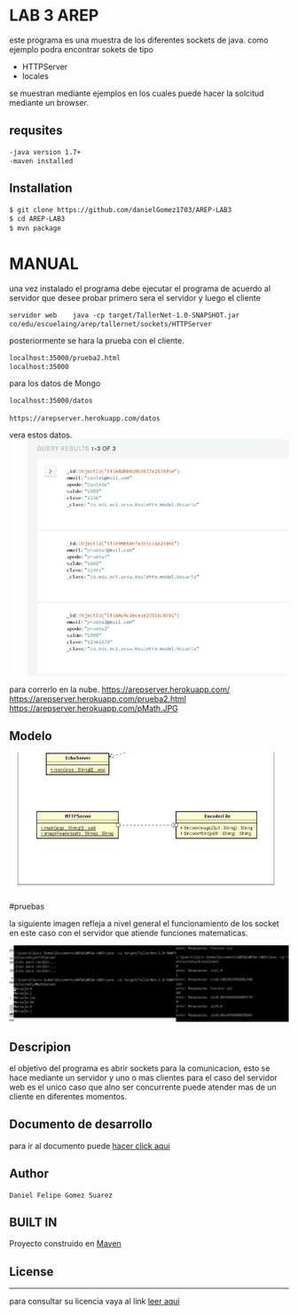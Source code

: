 # LAB 3 AREP
este programa es una muestra de los diferentes sockets de java. como ejemplo podra encontrar sokets de tipo

 - HTTPServer
 - locales

se muestran mediante ejemplos en los cuales puede hacer la solcitud mediante un browser.

## requsites
    -java version 1.7+
    -maven installed

## Installation
 ```sh
$ git clone https://github.com/danielGomez1703/AREP-LAB3
$ cd AREP-LAB3
$ mvn package
```

# MANUAL
  una vez instalado el programa debe ejecutar el programa de acuerdo al servidor que desee probar primero sera el servidor y luego el cliente
 
    servidor web    java -cp target/TallerNet-1.0-SNAPSHOT.jar  co/edu/escuelaing/arep/tallernet/sockets/HTTPServer
 
  posteriormente se hara la prueba con el cliente.

	localhost:35000/prueba2.html
	localhost:35000
	
  para los datos de Mongo 
  
	localhost:35000/datos
	
	https://arepserver.herokuapp.com/datos
   vera estos datos.
 ![datos](https://github.com/danielGomez1703/AREP-LAB3/blob/master/resources/datos.JPG) 
	
  para correrlo en la nube. 
		https://arepserver.herokuapp.com/
		https://arepserver.herokuapp.com/prueba2.html
		https://arepserver.herokuapp.com/pMath.JPG
	
## Modelo
![Modelo](https://github.com/danielGomez1703/AREP-LAB3/blob/master/resources/Umodel.JPG)

   
    
#pruebas 
  
 la siguiente imagen refleja a nivel general el funcionamiento de los socket en este caso con el servidor que atiende funciones matematicas.

![pruebaM](https://github.com/danielGomez1703/AREP-LAB3/blob/master/resources/pMath.JPG)

## Descripion

el objetivo del programa es abrir sockets para la comunicacion, esto se hace mediante un servidor y uno o mas clientes
para el caso del servidor web es el unico caso que alno ser concurrente puede atender mas de un cliente en diferentes momentos.

## Documento de desarrollo

para ir al documento  puede [hacer click aqui](https://github.com/danielGomez1703/AREP-LAB3/blob/master/resources/ServerClient.pdf)

## Author
    Daniel Felipe Gomez Suarez
    
## BUILT IN
   Proyecto construido en [Maven](https://maven.apache.org/)
## License
----
para consultar su licencia vaya al link 
[leer aqui](https://github.com/danielGomez1703/ARSW-Primer/blob/master/LICENSE.txt)